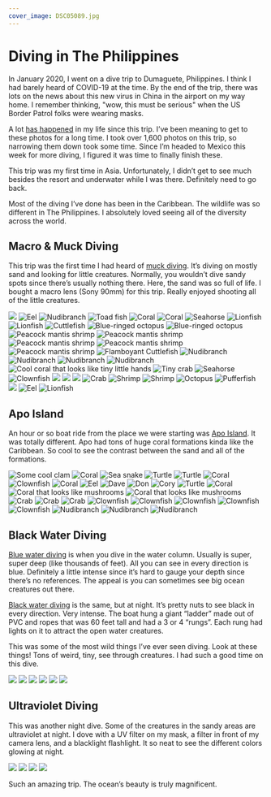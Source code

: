 ```yaml
---
cover_image: DSC05089.jpg
---
```


# Diving in The Philippines

In January 2020, I went on a dive trip to Dumaguete, Philippines. I think I had barely heard of COVID-19 at the time. By the end of the trip, there was lots on the news about this new virus in China in the airport on my way home. I remember thinking, "wow, this must be serious" when the US Border Patrol folks were wearing masks.

A lot [has happened](https://soffes.blog/2020) in my life since this trip. I’ve been meaning to get to these photos for a long time. I took over 1,600 photos on this trip, so narrowing them down took some time. Since I’m headed to Mexico this week for more diving, I figured it was time to finally finish these.

This trip was my first time in Asia. Unfortunately, I didn’t get to see much besides the resort and underwater while I was there. Definitely need to go back.

Most of the diving I’ve done has been in the Caribbean. The wildlife was so different in The Philippines. I absolutely loved seeing all of the diversity across the world.

## Macro & Muck Diving

This trip was the first time I had heard of [muck diving](https://en.wikipedia.org/wiki/Muck_diving). It’s diving on mostly sand and looking for little creatures. Normally, you wouldn’t dive sandy spots since there’s usually nothing there. Here, the sand was so full of life. I bought a macro lens (Sony 90mm) for this trip. Really enjoyed shooting all of the little creatures.

<photo-row>
  <img src="DSC04318.jpg">
  <img src="DSC04333.jpg" alt="Eel">
</photo-row>
<photo-row>
  <img src="DSC04335.jpg" alt="Nudibranch">
  <img src="DSC04337.jpg" alt="Toad fish">
</photo-row>
<photo-row>
  <img src="DSC04343.jpg" alt="Coral">
  <img src="DSC04365.jpg" alt="Coral">
</photo-row>
<photo-row>
  <img src="DSC04484.jpg" alt="Seahorse">
</photo-row>
<photo-row>
  <img src="DSC05437.jpg" alt="Lionfish">
  <img src="DSC04488.jpg" alt="Lionfish">
</photo-row>
<photo-row>
  <img src="DSC04529.jpg" alt="Cuttlefish">
</photo-row>
<photo-row>
  <img src="DSC04592.jpg" alt="Blue-ringed octopus">
  <img src="DSC04614.jpg" alt="Blue-ringed octopus">
</photo-row>
<photo-row>
  <img src="DSC05588.jpg" alt="Peacock mantis shrimp">
  <img src="DSC05606.jpg" alt="Peacock mantis shrimp">
</photo-row>
<photo-row>
  <img src="DSC05349.jpg" alt="Peacock mantis shrimp">
</photo-row>
<photo-row>
  <img src="DSC05354.jpg" alt="Peacock mantis shrimp">
</photo-row>
<photo-row>
  <img src="DSC06045.jpg" alt="Peacock mantis shrimp">
</photo-row>
<photo-row>
  <img src="DSC06089.jpg" alt="Flamboyant Cuttlefish">
</photo-row>
<photo-row>
  <img src="DSC05387.jpg" alt="Nudibranch">
  <img src="DSC05392.jpg" alt="Nudibranch">
</photo-row>
<photo-row>
  <img src="DSC05426.jpg" alt="Nudibranch">
  <img src="DSC05546.jpg" alt="Nudibranch">
</photo-row>
<photo-row>
  <img src="DSC05393.jpg" alt="Cool coral that looks like tiny little hands">
  <img src="DSC05419.jpg" alt="Tiny crab">
</photo-row>
<photo-row>
  <img src="DSC05438.jpg" alt="Seahorse">
</photo-row>
<photo-row>
  <img src="DSC05527.jpg" alt="Clownfish">
</photo-row>
<photo-row>
  <img src="DSC05577.jpg">
  <img src="DSC05623.jpg">
</photo-row>
<photo-row>
  <img src="DSC05984.jpg">
  <img src="DSC05994.jpg" alt="Crab">
</photo-row>
<photo-row>
  <img src="DSC05975.jpg" alt="Shrimp">
  <img src="DSC06001.jpg" alt="Shrimp">
</photo-row>
<photo-row>
  <img src="DSC05376.jpg" alt="Octopus">
  <img src="DSC05454.jpg" alt="Pufferfish">
</photo-row>
<photo-row>
  <img src="DSC06012.jpg">
  <img src="DSC05654.jpg" alt="Eel">
  <img src="DSC06109.jpg" alt="Lionfish">
</photo-row>

## Apo Island

An hour or so boat ride from the place we were starting was [Apo Island](https://en.wikipedia.org/wiki/Apo_Island). It was totally different. Apo had tons of huge coral formations kinda like the Caribbean. So cool to see the contrast between the sand and all of the formations.

<photo-row>
  <img src="DSC04674.jpg" alt="Some cool clam">
  <img src="DSC04692.jpg" alt="Coral">
</photo-row>
<photo-row>
  <img src="DSC04713.jpg" alt="Sea snake">
</photo-row>
<photo-row>
  <img src="DSC05744.jpg" alt="Turtle">
  <img src="DSC05832.jpg" alt="Turtle">
</photo-row>
<photo-row>
  <img src="DSC04894.jpg" alt="Coral">
</photo-row>
<photo-row>
  <img src="DSC04937.jpg" alt="Clownfish">
</photo-row>
<photo-row>
  <img src="DSC04903.jpg" alt="Coral">
  <img src="DSC04968.jpg" alt="Eel">
</photo-row>
<photo-row>
  <img src="DSC05002.jpg" alt="Dave">
</photo-row>
<photo-row>
  <img src="DSC05724.jpg" alt="Don">
  <img src="DSC04736.jpg" alt="Cory">
</photo-row>
<photo-row>
  <img src="DSC05866.jpg" alt="Turtle">
</photo-row>
<photo-row>
  <img src="DSC05795.jpg" alt="Coral">
</photo-row>
<photo-row>
  <img src="DSC05669.jpg" alt="Coral that looks like mushrooms">
  <img src="DSC06052.jpg" alt="Coral that looks like mushrooms">
</photo-row>
<photo-row>
  <img src="DSC05659.jpg" alt="Crab">
  <img src="DSC06121.jpg" alt="Crab">
</photo-row>
<photo-row>
  <img src="DSC06105.jpg" alt="Crab">
</photo-row>
<photo-row>
  <img src="DSC05783.jpg" alt="Clownfish">
  <img src="DSC05856.jpg" alt="Clownfish">
  <img src="DSC05857.jpg" alt="Clownfish">
</photo-row>
<photo-row>
  <img src="DSC05986.jpg" alt="Clownfish">
  <img src="DSC06073.jpg" alt="Clownfish">
</photo-row>
<photo-row>
  <img src="DSC05944.jpg" alt="Nudibranch">
  <img src="DSC06039.jpg" alt="Nudibranch">
  <img src="DSC06055.jpg" alt="Nudibranch">
</photo-row>

## Black Water Diving

[Blue water diving](https://en.wikipedia.org/wiki/Open-water_diving#Blue-water_diving) is when you dive in the water column. Usually is super, super deep (like thousands of feet). All you can see in every direction is blue. Definitely a little intense since it’s hard to gauge your depth since there’s no references. The appeal is you can sometimes see big ocean creatures out there.

[Black water diving](https://en.wikipedia.org/wiki/Open-water_diving#Black-water_diving_and_blackwater_photography) is the same, but at night. It’s pretty nuts to see black in every direction. Very intense. The boat hung a giant “ladder” made out of PVC and ropes that was 60 feet tall and had a 3 or 4 “rungs”. Each rung had lights on it to attract the open water creatures.

This was some of the most wild things I’ve ever seen diving. Look at these things! Tons of weird, tiny, see through creatures. I had such a good time on this dive.

<photo-row>
  <img src="DSC05046.jpg">
</photo-row>
<photo-row>
  <img src="DSC05057.jpg">
  <img src="DSC05068.jpg">
</photo-row>
<photo-row>
  <img src="DSC05078.jpg">
</photo-row>
<photo-row>
  <img src="DSC05079.jpg">
  <img src="DSC05080.jpg">
</photo-row>

## Ultraviolet Diving

This was another night dive. Some of the creatures in the sandy areas are ultraviolet at night. I dove with a UV filter on my mask, a filter in front of my camera lens, and a blacklight flashlight. It so neat to see the different colors glowing at night.

<photo-row>
  <img src="DSC05317.jpg">
</photo-row>
<photo-row>
  <img src="DSC05297.jpg">
</photo-row>
<photo-row>
  <img src="DSC05323.jpg">
  <img src="DSC05326.jpg">
</photo-row>

Such an amazing trip. The ocean’s beauty is truly magnificent.
